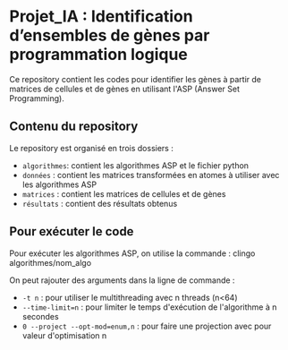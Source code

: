 # Projet_IA : Identification d’ensembles  de gènes par  programmation logique

Ce repository contient les codes pour identifier les gènes à partir de matrices de cellules et de gènes en utilisant l'ASP (Answer Set Programming).
## Contenu du repository
Le repository est organisé en trois dossiers :
- `algorithmes`: contient les algorithmes ASP et le fichier python
- `données` : contient les matrices transformées en atomes à utiliser avec les algorithmes ASP
- `matrices` : contient les matrices de cellules et de gènes
- `résultats` : contient des résultats obtenus
## Pour exécuter le code
Pour exécuter les algorithmes ASP, on utilise la commande : clingo algorithmes/nom_algo 

On peut rajouter des arguments dans la ligne de commande :
- `-t n` : pour utiliser le multithreading avec n threads (n<64)
- `--time-limit=n` : pour limiter le temps d'exécution de l'algorithme à n secondes
- `0 --project --opt-mod=enum,n` : pour faire une projection avec pour valeur d'optimisation n